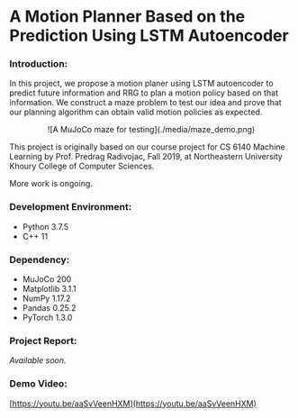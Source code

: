 # A Motion Planner Based on the Prediction Using LSTM Autoencoder

### Introduction:

In this project, we propose a motion planer using LSTM autoencoder to predict future information
and RRG to plan a motion policy based on that information. We construct a maze problem to test our idea and prove that our planning algorithm can obtain valid motion policies as expected.

<center>![A MuJoCo maze for testing](./media/maze_demo.png)</center>

This project is originally based on our course project for CS 6140 Machine Learning by Prof. Predrag Radivojac, Fall 2019, at Northeastern University Khoury College of Computer Sciences. 

More work is ongoing.

### Development Environment:

- Python 3.7.5
- C++ 11

### Dependency:

- MuJoCo 200
- Matplotlib 3.1.1
- NumPy 1.17.2
- Pandas 0.25.2
- PyTorch 1.3.0

### Project Report:

*Available soon.*

### Demo Video:

[https://youtu.be/aaSvVeenHXM](https://youtu.be/aaSvVeenHXM)

